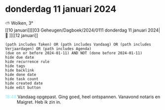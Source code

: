 # donderdag 11 januari 2024

⛅ Wolken, 3°<br>[[10 januari]][[03 Geheugen/Dagboek/2024/0111 donderdag 11 januari 2024|📓 ]][[12 januari]]
```tasks
(path includes Taken) OR (path includes Vandaag) OR (path includes Verjaardagen) OR (path includes Agenda)
(due on or before 2024-01-11) AND NOT (done before 2024-01-11)
hide due date
hide recurrence rule
hide tags
hide backlink
hide done date
hide task count
hide created date
hide edit button
```
<p style="padding-left: 2.7em; text-indent: -2.7em; margin: 0;"><font color=#8be9f3>18:48  </font>  Vandaag opgepast. Ging goed, heel ontspannen. Vanavond notaris en Maigret. Heb ik zin in.</p>   